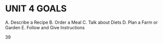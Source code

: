 # UNIT 4 GOALS

A. Describe a Recipe
B. Order a Meal
C. Talk about Diets
D. Plan a Farm or Garden
E. Follow and Give Instructions

39